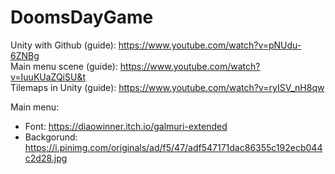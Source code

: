 # DoomsDayGame

Unity with Github (guide): https://www.youtube.com/watch?v=pNUdu-6ZNBg  
Main menu scene (guide): https://www.youtube.com/watch?v=IuuKUaZQiSU&t  
Tilemaps in Unity (guide): https://www.youtube.com/watch?v=ryISV_nH8qw  

Main menu:
* Font: https://diaowinner.itch.io/galmuri-extended  
* Backgorund: https://i.pinimg.com/originals/ad/f5/47/adf547171dac86355c192ecb044c2d28.jpg